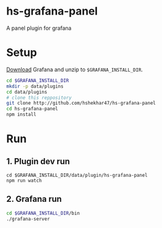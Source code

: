 # hs-grafana-panel
A panel plugin for grafana

# Setup
[Download](https://grafana.com/grafana/download/) Grafana and unzip to `$GRAFANA_INSTALL_DIR`.
```bash
cd $GRAFANA_INSTALL_DIR
mkdir -p data/plugins 
cd data/plugins
# clone this reppository
git clone http://github.com/hshekhar47/hs-grafana-panel
cd hs-grafana-panel
npm install 
```

# Run
## 1. Plugin dev run
```
cd $GRAFANA_INSTALL_DIR/data/plugin/hs-grafana-panel
npm run watch
```
## 2. Grafana run
```bash
cd $GRAFANA_INSTALL_DIR/bin
./grafana-server
```